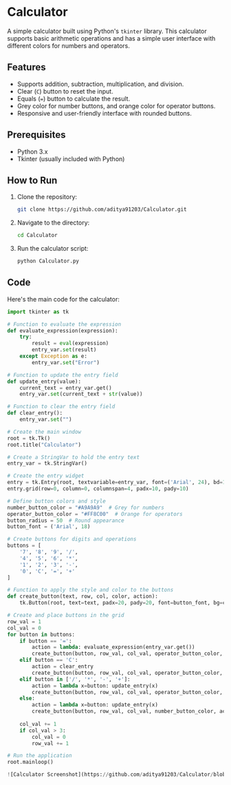 # Calculator

A simple calculator built using Python's `tkinter` library. This calculator supports basic arithmetic operations and has a simple user interface with different colors for numbers and operators.

## Features

- Supports addition, subtraction, multiplication, and division.
- Clear (`C`) button to reset the input.
- Equals (`=`) button to calculate the result.
- Grey color for number buttons, and orange color for operator buttons.
- Responsive and user-friendly interface with rounded buttons.

## Prerequisites

- Python 3.x
- Tkinter (usually included with Python)

## How to Run

1. Clone the repository:
    ```bash
    git clone https://github.com/aditya91203/Calculator.git
    ```
2. Navigate to the directory:
    ```bash
    cd Calculator
    ```
3. Run the calculator script:
    ```bash
    python Calculator.py
    ```

## Code

Here's the main code for the calculator:

```python
import tkinter as tk

# Function to evaluate the expression
def evaluate_expression(expression):
    try:
        result = eval(expression)
        entry_var.set(result)
    except Exception as e:
        entry_var.set("Error")

# Function to update the entry field
def update_entry(value):
    current_text = entry_var.get()
    entry_var.set(current_text + str(value))

# Function to clear the entry field
def clear_entry():
    entry_var.set("")

# Create the main window
root = tk.Tk()
root.title("Calculator")

# Create a StringVar to hold the entry text
entry_var = tk.StringVar()

# Create the entry widget
entry = tk.Entry(root, textvariable=entry_var, font=('Arial', 24), bd=10, insertwidth=2, width=14, borderwidth=4)
entry.grid(row=0, column=0, columnspan=4, padx=10, pady=10)

# Define button colors and style
number_button_color = "#A9A9A9"  # Grey for numbers
operator_button_color = "#FF8C00"  # Orange for operators
button_radius = 50  # Round appearance
button_font = ('Arial', 18)

# Create buttons for digits and operations
buttons = [
    '7', '8', '9', '/',
    '4', '5', '6', '*',
    '1', '2', '3', '-',
    '0', 'C', '=', '+'
]

# Function to apply the style and color to the buttons
def create_button(text, row, col, color, action):
    tk.Button(root, text=text, padx=20, pady=20, font=button_font, bg=color, fg="white", bd=5, relief="ridge", command=action).grid(row=row, column=col, padx=5, pady=5)

# Create and place buttons in the grid
row_val = 1
col_val = 0
for button in buttons:
    if button == '=':
        action = lambda: evaluate_expression(entry_var.get())
        create_button(button, row_val, col_val, operator_button_color, action)
    elif button == 'C':
        action = clear_entry
        create_button(button, row_val, col_val, operator_button_color, action)
    elif button in ['/', '*', '-', '+']:
        action = lambda x=button: update_entry(x)
        create_button(button, row_val, col_val, operator_button_color, action)
    else:
        action = lambda x=button: update_entry(x)
        create_button(button, row_val, col_val, number_button_color, action)
    
    col_val += 1
    if col_val > 3:
        col_val = 0
        row_val += 1

# Run the application
root.mainloop()

![Calculator Screenshot](https://github.com/aditya91203/Calculator/blob/master/calci.png?raw=true)

